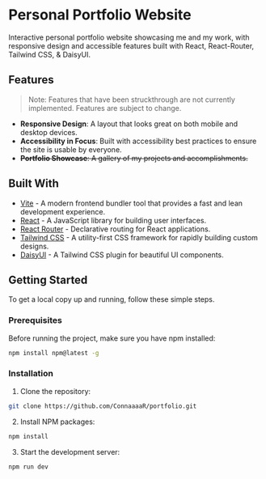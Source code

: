 # Personal Portfolio Website

Interactive personal portfolio website showcasing me and my work, with responsive design and accessible features built with React, React-Router, Tailwind CSS, & DaisyUI. 



## Features
>Note: Features that have been struckthrough are not currently implemented. Features are subject to change.
- **Responsive Design**: A layout that looks great on both mobile and desktop devices.
- **Accessibility in Focus**: Built with accessibility best practices to ensure the site is usable by everyone.
- ~~**Portfolio Showcase**: A gallery of my projects and accomplishments.~~

## Built With
- [Vite](https://vitejs.dev/) - A modern frontend bundler tool that provides a fast and lean development experience.
- [React](https://reactjs.org/) - A JavaScript library for building user interfaces.
- [React Router](https://reactrouter.com/) - Declarative routing for React applications.
- [Tailwind CSS](https://tailwindcss.com/) - A utility-first CSS framework for rapidly building custom designs.
- [DaisyUI](https://daisyui.com/) - A Tailwind CSS plugin for beautiful UI components.



## Getting Started

To get a local copy up and running, follow these simple steps.

### Prerequisites

Before running the project, make sure you have npm installed:
```bash
npm install npm@latest -g
```

### Installation

1. Clone the repository:
```bash
git clone https://github.com/ConnaaaaR/portfolio.git
```

2. Install NPM packages:
```bash
npm install
```

3. Start the development server:
```bash
npm run dev
```